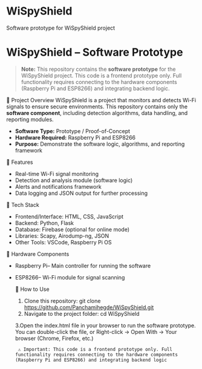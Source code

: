 # WiSpyShield
Software prototype for WiSpyShield project
# WiSpyShield – Software Prototype


> **Note:** This repository contains the **software prototype** for the WiSpyShield project. This code is a frontend prototype only. Full functionality requires connecting to the hardware components (Raspberry Pi and ESP8266) and integrating backend logic.

🔹 Project Overview
WiSpyShield is a project that monitors and detects Wi-Fi signals to ensure secure environments. This repository contains only the **software component**, including detection algorithms, data handling, and reporting modules.

- **Software Type:** Prototype / Proof-of-Concept  
- **Hardware Required:** Raspberry Pi and ESP8266  
- **Purpose:** Demonstrate the software logic, algorithms, and reporting framework  

🔹 Features
- Real-time Wi-Fi signal monitoring  
- Detection and analysis module (software logic)  
- Alerts and notifications framework  
- Data logging and JSON output for further processing  

 🔹 Tech Stack
- Frontend/Interface: HTML, CSS, JavaScript  
- Backend: Python, Flask  
- Database: Firebase (optional for online mode)  
- Libraries: Scapy, Airodump-ng, JSON  
- Other Tools: VSCode, Raspberry Pi OS  



🔹 Hardware Components
- Raspberry Pi– Main controller for running the software  
- ESP8266– Wi-Fi module for signal scanning

  🔹 How to Use
   1. Clone this repository:
    git clone https://github.com/Panchamihegde/WiSpyShield.git
    2. Navigate to the project folder:
       cd WiSpyShield
       
    3.Open the index.html file in your browser to run the software prototype.
       You can double-click the file,
        or
       Right-click → Open With → Your browser (Chrome, Firefox, etc.)

       ⚠️ Important: This code is a frontend prototype only. Full functionality requires connecting to the hardware components (Raspberry Pi and ESP8266) and integrating backend logic
      


